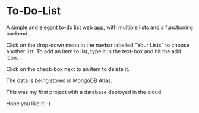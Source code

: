 # To-Do-List
A simple and elegant to-do list web app, with multiple lists and a functioning backend.


Click on the drop-down menu in the navbar labelled "Your Lists" to choose another list.
To add an item to list, type it in the text-box and hit the add icon.

Click on the check-box next to an item to delete it.

The data is being stored in MongoDB Atlas.

This was my first project with a database deployed in the cloud.

Hope you like it! :)
